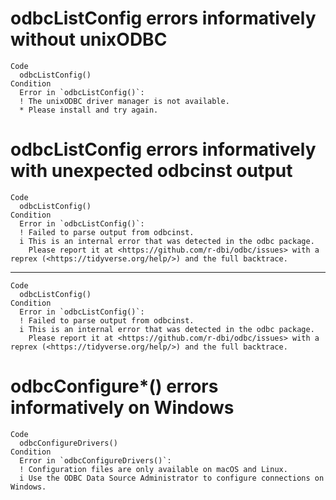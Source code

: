 # odbcListConfig errors informatively without unixODBC

    Code
      odbcListConfig()
    Condition
      Error in `odbcListConfig()`:
      ! The unixODBC driver manager is not available. 
      * Please install and try again.

# odbcListConfig errors informatively with unexpected odbcinst output

    Code
      odbcListConfig()
    Condition
      Error in `odbcListConfig()`:
      ! Failed to parse output from odbcinst.
      i This is an internal error that was detected in the odbc package.
        Please report it at <https://github.com/r-dbi/odbc/issues> with a reprex (<https://tidyverse.org/help/>) and the full backtrace.

---

    Code
      odbcListConfig()
    Condition
      Error in `odbcListConfig()`:
      ! Failed to parse output from odbcinst.
      i This is an internal error that was detected in the odbc package.
        Please report it at <https://github.com/r-dbi/odbc/issues> with a reprex (<https://tidyverse.org/help/>) and the full backtrace.

# odbcConfigure*() errors informatively on Windows

    Code
      odbcConfigureDrivers()
    Condition
      Error in `odbcConfigureDrivers()`:
      ! Configuration files are only available on macOS and Linux.
      i Use the ODBC Data Source Administrator to configure connections on Windows.

